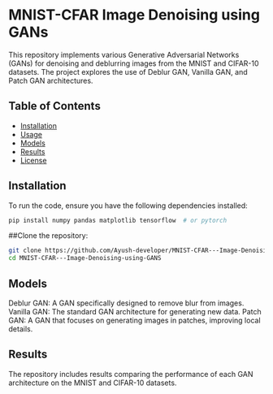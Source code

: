 # MNIST-CFAR Image Denoising using GANs

This repository implements various Generative Adversarial Networks (GANs) for denoising and deblurring images from the MNIST and CIFAR-10 datasets. The project explores the use of Deblur GAN, Vanilla GAN, and Patch GAN architectures.

## Table of Contents
- [Installation](#installation)
- [Usage](#usage)
- [Models](#models)
- [Results](#results)
- [License](#license)

## Installation

To run the code, ensure you have the following dependencies installed:

```bash
pip install numpy pandas matplotlib tensorflow  # or pytorch
```

##Clone the repository:

```bash
git clone https://github.com/Ayush-developer/MNIST-CFAR---Image-Denoising-using-GANS.git
cd MNIST-CFAR---Image-Denoising-using-GANS
```

## Models

Deblur GAN: A GAN specifically designed to remove blur from images.
Vanilla GAN: The standard GAN architecture for generating new data.
Patch GAN: A GAN that focuses on generating images in patches, improving local details.

## Results

The repository includes results comparing the performance of each GAN architecture on the MNIST and CIFAR-10 datasets.


